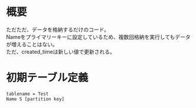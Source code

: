 # 概要
ただただ、データを格納するだけのコード。  
Nameをプライマリーキーに設定しているため、複数回格納を実行してもデータが増えることはない。  
ただ、created_timeは新しい値で更新される。  

# 初期テーブル定義

    tablename = Test
    Name S [partition key]
